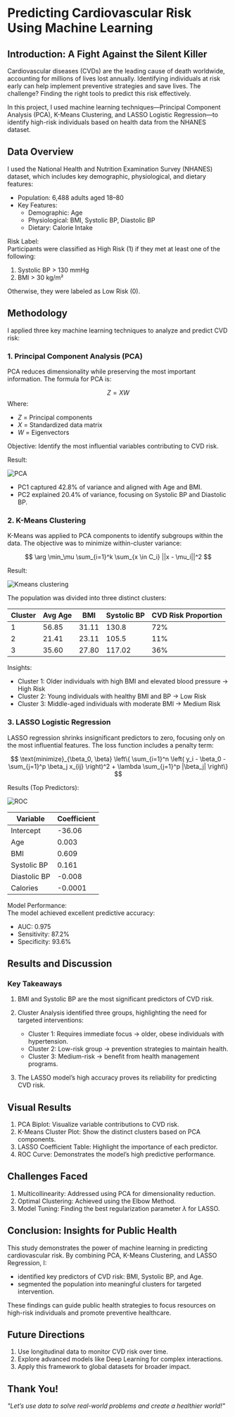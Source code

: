
# Predicting Cardiovascular Risk Using Machine Learning  


## Introduction: A Fight Against the Silent Killer

Cardiovascular diseases (CVDs) are the leading cause of death worldwide, accounting for millions of lives lost annually. Identifying individuals at risk early can help implement preventive strategies and save lives. The challenge? Finding the right tools to predict this risk effectively.  

In this project, I used machine learning techniques—Principal Component Analysis (PCA), K-Means Clustering, and LASSO Logistic Regression—to identify high-risk individuals based on health data from the NHANES dataset.  


## Data Overview

I used the National Health and Nutrition Examination Survey (NHANES) dataset, which includes key demographic, physiological, and dietary features:  

- Population: 6,488 adults aged 18–80  
- Key Features:  
   - Demographic: Age  
   - Physiological: BMI, Systolic BP, Diastolic BP  
   - Dietary: Calorie Intake  

Risk Label:  
Participants were classified as High Risk (1) if they met at least one of the following:  
1. Systolic BP > 130 mmHg  
2. BMI > 30 kg/m²  

Otherwise, they were labeled as Low Risk (0).  


## Methodology

I applied three key machine learning techniques to analyze and predict CVD risk:  


### 1. Principal Component Analysis (PCA)
PCA reduces dimensionality while preserving the most important information. The formula for PCA is:  

$$
Z = XW
$$
Where:  
- $Z$ = Principal components  
- $X$ = Standardized data matrix  
- $W$ = Eigenvectors  

Objective: Identify the most influential variables contributing to CVD risk.  

Result: 

![PCA](../../images/project1/pca.png)
- PC1 captured 42.8% of variance and aligned with Age and BMI.  
- PC2 explained 20.4% of variance, focusing on Systolic BP and Diastolic BP.  


### 2. K-Means Clustering
K-Means was applied to PCA components to identify subgroups within the data. The objective was to minimize within-cluster variance:
  
$$
\arg \min_\mu \sum_{i=1}^k \sum_{x \in C_i} ||x - \mu_i||^2
$$

Result:  

![Kmeans clustering](../../images/project1/kmeans.png)

The population was divided into three distinct clusters:  

| Cluster | Avg Age | BMI | Systolic BP | CVD Risk Proportion |  
|-------------|-------------|---------|-----------------|-------------------------|  
| 1       | 56.85       | 31.11   | 130.8           | 72%                     |  
| 2       | 21.41       | 23.11   | 105.5           | 11%                     |  
| 3       | 35.60       | 27.80   | 117.02          | 36%                     |  

Insights:  
- Cluster 1: Older individuals with high BMI and elevated blood pressure → High Risk  
- Cluster 2: Young individuals with healthy BMI and BP → Low Risk  
- Cluster 3: Middle-aged individuals with moderate BMI → Medium Risk  


### 3. LASSO Logistic Regression
LASSO regression shrinks insignificant predictors to zero, focusing only on the most influential features. The loss function includes a penalty term:  

$$
\text{minimize}_{\beta_0, \beta} \left\{ \sum_{i=1}^n \left( y_i - \beta_0 - \sum_{j=1}^p \beta_j x_{ij} \right)^2 + \lambda \sum_{j=1}^p |\beta_j| \right\}
$$ 

Results (Top Predictors): 

![ROC](../../images/project1/ROC.png)

| Variable       | Coefficient |  
|---------------------|-----------------|  
| Intercept       | -36.06          |  
| Age             | 0.003           |  
| BMI             | 0.609           |  
| Systolic BP     | 0.161           |  
| Diastolic BP    | -0.008          |  
| Calories        | -0.0001         |  

Model Performance:  
The model achieved excellent predictive accuracy:  
- AUC: 0.975  
- Sensitivity: 87.2%  
- Specificity: 93.6%  


## Results and Discussion  

### Key Takeaways 

1. BMI and Systolic BP are the most significant predictors of CVD risk.  
2. Cluster Analysis identified three groups, highlighting the need for targeted interventions:  
   - Cluster 1: Requires immediate focus → older, obese individuals with hypertension.  
   - Cluster 2: Low-risk group → prevention strategies to maintain health.  
   - Cluster 3: Medium-risk → benefit from health management programs.  

3. The LASSO model’s high accuracy proves its reliability for predicting CVD risk.  


## Visual Results

1. PCA Biplot: Visualize variable contributions to CVD risk.  
2. K-Means Cluster Plot: Show the distinct clusters based on PCA components.  
3. LASSO Coefficient Table: Highlight the importance of each predictor.  
4. ROC Curve: Demonstrates the model’s high predictive performance.  


## Challenges Faced
1. Multicollinearity: Addressed using PCA for dimensionality reduction.  
2. Optimal Clustering: Achieved using the Elbow Method.  
3. Model Tuning: Finding the best regularization parameter $\lambda$ for LASSO.


## Conclusion: Insights for Public Health 

This study demonstrates the power of machine learning in predicting cardiovascular risk. By combining PCA, K-Means Clustering, and LASSO Regression, I:  
- identified key predictors of CVD risk: BMI, Systolic BP, and Age.  
- segmented the population into meaningful clusters for targeted intervention.  

These findings can guide public health strategies to focus resources on high-risk individuals and promote preventive healthcare.  


## Future Directions

1. Use longitudinal data to monitor CVD risk over time.  
2. Explore advanced models like Deep Learning for complex interactions.  
3. Apply this framework to global datasets for broader impact.


## Thank You!
*"Let’s use data to solve real-world problems and create a healthier world!"*  
